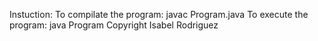 Instuction:
To compilate the program: javac Program.java
To execute the program: java Program
Copyright Isabel Rodriguez
